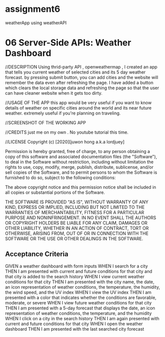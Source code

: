 # assignment6

weatherApp using weatherAPI

# 06 Server-Side APIs: Weather Dashboard

//DESCRIPTION
Using thrid-party API , openweathermap , I created an app that tells you current weather of selected cities and its 5 day weather forecast.
by pressing submit button, you can add cities and the website will remember the data even after refreshing the page.
I have added a button which clears the local storage data and refreshing the page so that the user can have cleaner website when it gets too dirty.

//USAGE OF THE APP
this app would be very useful if you want to know details of weather on specific cities around the world and its near future weather.
extremely useful if you're planning on traveling.

//SCREENSHOT OF THE WORKING APP

//CREDITS
just me on my own . No youtube tutorial this time.

//LICENSE
Copyright (c) [2020][juwon hong a.k.a lordjuey]

Permission is hereby granted, free of charge, to any person obtaining a copy
of this software and associated documentation files (the "Software"), to deal
in the Software without restriction, including without limitation the rights
to use, copy, modify, merge, publish, distribute, sublicense, and/or sell
copies of the Software, and to permit persons to whom the Software is
furnished to do so, subject to the following conditions:

The above copyright notice and this permission notice shall be included in all
copies or substantial portions of the Software.

THE SOFTWARE IS PROVIDED "AS IS", WITHOUT WARRANTY OF ANY KIND, EXPRESS OR
IMPLIED, INCLUDING BUT NOT LIMITED TO THE WARRANTIES OF MERCHANTABILITY,
FITNESS FOR A PARTICULAR PURPOSE AND NONINFRINGEMENT. IN NO EVENT SHALL THE
AUTHORS OR COPYRIGHT HOLDERS BE LIABLE FOR ANY CLAIM, DAMAGES OR OTHER
LIABILITY, WHETHER IN AN ACTION OF CONTRACT, TORT OR OTHERWISE, ARISING FROM,
OUT OF OR IN CONNECTION WITH THE SOFTWARE OR THE USE OR OTHER DEALINGS IN THE
SOFTWARE.

## Acceptance Criteria

GIVEN a weather dashboard with form inputs
WHEN I search for a city
THEN I am presented with current and future conditions for that city and that city is added to the search history
WHEN I view current weather conditions for that city
THEN I am presented with the city name, the date, an icon representation of weather conditions, the temperature, the humidity, the wind speed, and the UV index
WHEN I view the UV index
THEN I am presented with a color that indicates whether the conditions are favorable, moderate, or severe
WHEN I view future weather conditions for that city
THEN I am presented with a 5-day forecast that displays the date, an icon representation of weather conditions, the temperature, and the humidity
WHEN I click on a city in the search history
THEN I am again presented with current and future conditions for that city
WHEN I open the weather dashboard
THEN I am presented with the last searched city forecast
